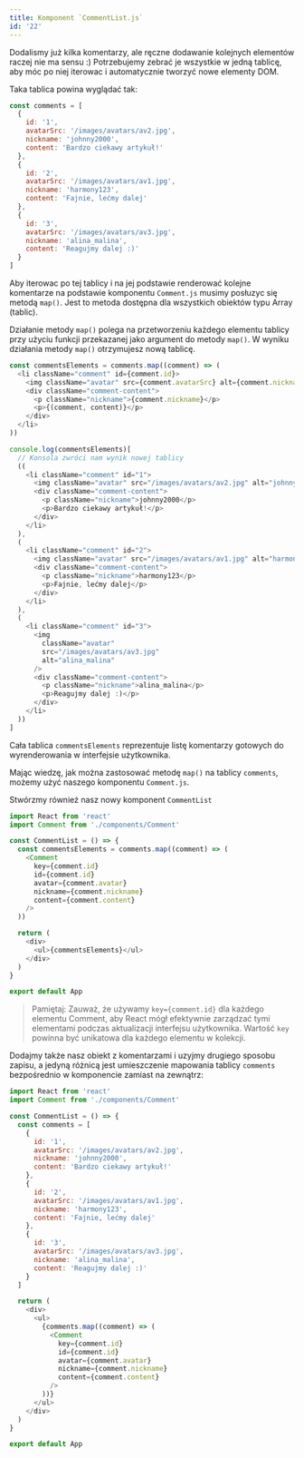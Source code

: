 ```yaml
---
title: Komponent `CommentList.js`
id: '22'
---
```


Dodalismy już kilka komentarzy, ale ręczne dodawanie kolejnych elementów raczej nie ma sensu :)
Potrzebujemy zebrać je wszystkie w jedną tablicę, aby móc po niej iterowac i automatycznie tworzyć nowe elementy DOM.

Taka tablica powina wyglądać tak:

```js
const comments = [
  {
    id: '1',
    avatarSrc: '/images/avatars/av2.jpg',
    nickname: 'johnny2000',
    content: 'Bardzo ciekawy artykuł!'
  },
  {
    id: '2',
    avatarSrc: '/images/avatars/av1.jpg',
    nickname: 'harmony123',
    content: 'Fajnie, lećmy dalej'
  },
  {
    id: '3',
    avatarSrc: '/images/avatars/av3.jpg',
    nickname: 'alina_malina',
    content: 'Reagujmy dalej :)'
  }
]
```

Aby iterowac po tej tablicy i na jej podstawie renderować kolejne komentarze na podstawie komponentu `Comment.js` musimy posłuzyc się metodą `map()`. Jest to metoda dostępna dla wszystkich obiektów typu Array (tablic).

Działanie metody `map()` polega na przetworzeniu każdego elementu tablicy przy użyciu funkcji przekazanej jako argument do metody `map()`. W wyniku działania metody `map()` otrzymujesz nową tablicę.

```js
const commentsElements = comments.map((comment) => (
  <li className="comment" id={comment.id}>
    <img className="avatar" src={comment.avatarSrc} alt={comment.nickname} />
    <div className="comment-content">
      <p className="nickname">{comment.nickname}</p>
      <p>{(comment, content)}</p>
    </div>
  </li>
))

console.log(commentsElements)[
  // Konsola zwróci nam wynik nowej tablicy
  ((
    <li className="comment" id="1">
      <img className="avatar" src="/images/avatars/av2.jpg" alt="johnny2000" />
      <div className="comment-content">
        <p className="nickname">johnny2000</p>
        <p>Bardzo ciekawy artykuł!</p>
      </div>
    </li>
  ),
  (
    <li className="comment" id="2">
      <img className="avatar" src="/images/avatars/av1.jpg" alt="harmony123" />
      <div className="comment-content">
        <p className="nickname">harmony123</p>
        <p>Fajnie, lećmy dalej</p>
      </div>
    </li>
  ),
  (
    <li className="comment" id="3">
      <img
        className="avatar"
        src="/images/avatars/av3.jpg"
        alt="alina_malina"
      />
      <div className="comment-content">
        <p className="nickname">alina_malina</p>
        <p>Reagujmy dalej :)</p>
      </div>
    </li>
  ))
]
```

Cała tablica `commentsElements` reprezentuje listę komentarzy gotowych do wyrenderowania w interfejsie użytkownika.

Mając wiedzę, jak można zastosować metodę `map()` na tablicy `comments`, możemy użyć naszego komponentu `Comment.js`.

Stwórzmy również nasz nowy komponent `CommentList`

```js
import React from 'react'
import Comment from './components/Comment'

const CommentList = () => {
  const commentsElements = comments.map((comment) => (
    <Comment
      key={comment.id}
      id={comment.id}
      avatar={comment.avatar}
      nickname={comment.nickname}
      content={comment.content}
    />
  ))

  return (
    <div>
      <ul>{commentsElements}</ul>
    </div>
  )
}

export default App
```

> Pamiętaj:
> Zauważ, że używamy `key={comment.id}` dla każdego elementu Comment, aby React mógł efektywnie zarządzać tymi elementami podczas aktualizacji interfejsu użytkownika. Wartość `key` powinna być unikatowa dla każdego elementu w kolekcji.

Dodajmy także nasz obiekt z komentarzami i uzyjmy drugiego sposobu zapisu, a jedyną różnicą jest umieszczenie mapowania tablicy `comments` bezpośrednio w komponencie zamiast na zewnątrz:

```js
import React from 'react'
import Comment from './components/Comment'

const CommentList = () => {
  const comments = [
    {
      id: '1',
      avatarSrc: '/images/avatars/av2.jpg',
      nickname: 'johnny2000',
      content: 'Bardzo ciekawy artykuł!'
    },
    {
      id: '2',
      avatarSrc: '/images/avatars/av1.jpg',
      nickname: 'harmony123',
      content: 'Fajnie, lećmy dalej'
    },
    {
      id: '3',
      avatarSrc: '/images/avatars/av3.jpg',
      nickname: 'alina_malina',
      content: 'Reagujmy dalej :)'
    }
  ]

  return (
    <div>
      <ul>
        {comments.map((comment) => (
          <Comment
            key={comment.id}
            id={comment.id}
            avatar={comment.avatar}
            nickname={comment.nickname}
            content={comment.content}
          />
        ))}
      </ul>
    </div>
  )
}

export default App
```
